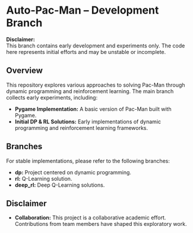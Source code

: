 # Auto-Pac-Man – Development Branch

**Disclaimer:**  
This branch contains early development and experiments only. The code here represents initial efforts and may be unstable or incomplete.

## Overview

This repository explores various approaches to solving Pac-Man through dynamic programming and reinforcement learning. The main branch collects early experiments, including:
- **Pygame Implementation:** A basic version of Pac-Man built with Pygame.
- **Initial DP & RL Solutions:** Early implementations of dynamic programming and reinforcement learning frameworks.

## Branches

For stable implementations, please refer to the following branches:
- **dp:** Project centered on dynamic programming.
- **rl:** Q-Learning solution.
- **deep_rl:** Deep Q-Learning solutions.

## Disclaimer
- **Collaboration:** This project is a collaborative academic effort. Contributions from team members have shaped this exploratory work.
